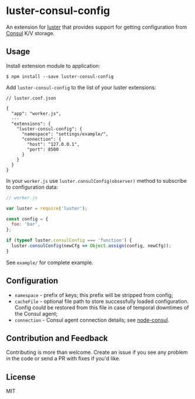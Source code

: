 # luster-consul-config

An extension for [luster](https://www.npmjs.com/package/luster) that provides support for getting
configuration from [Consul](https://www.consul.io/) K/V storage.

## Usage

Install extension module to application:

~~~
$ npm install --save luster-consul-config
~~~

Add `luster-consul-config` to the list of your luster extensions:

~~~
// luster.conf.json

{
  "app": "worker.js",
  ···
  "extensions": {
    "luster-consul-config": {
      "namespace": "settings/example/",
      "connection": {
        "host": "127.0.0.1",
        "port": 8500
      }
    }
  }
}
~~~

In your `worker.js` use `luster.consulConfig(observer)` method to subscribe to configuration data:

~~~javascript
// worker.js

var luster = require('luster');

const config = {
  foo: 'bar',
};

if (typeof luster.consulConfig === 'function') {
  luster.consulConfig(newCfg => Object.assign(config, newCfg));
}
~~~

See `example/` for complete example.

## Configuration

- `namespace` - prefix of keys; this prefix will be stripped from config;
- `cacheFile` - optional file path to store successfully loaded configuration. Config could be restored from this file
  in case of temporal downtimes of the Consul agent;
- `connection` - Consul agent connection details; see [node-consul](https://www.npmjs.com/package/consul).

## Contribution and Feedback

Contributing is more than welcome. Create an issue if you see any problem in the code or send a PR with
fixes if you'd like.

## License

MIT
